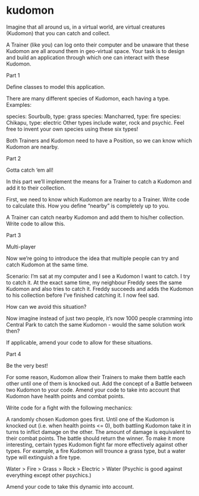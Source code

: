# kudomon

Imagine that all around us, in a virtual world, are virtual creatures (Kudomon) that you can catch and collect.

A Trainer (like you) can log onto their computer and be unaware that these Kudomon are all around them in geo-virtual space. Your task is to design and build an application through which one can interact with these Kudomon.

Part 1

Define classes to model this application.

There are many different species of Kudomon, each having a type. Examples:

species: Sourbulb, type: grass
species: Mancharred, type: fire
species: Chikapu, type: electric
Other types include water, rock and psychic. Feel free to invent your own species using these six types!

Both Trainers and Kudomon need to have a Position, so we can know which Kudomon are nearby.

Part 2

Gotta catch ‘em all!

In this part we’ll implement the means for a Trainer to catch a Kudomon and add it to their collection.

First, we need to know which Kudomon are nearby to a Trainer. Write code to calculate this. How you define “nearby” is completely up to you.

A Trainer can catch nearby Kudomon and add them to his/her collection. Write code to allow this.

Part 3

Multi-player

Now we’re going to introduce the idea that multiple people can try and catch Kudomon at the same time.

Scenario: I’m sat at my computer and I see a Kudomon I want to catch. I try to catch it. At the exact same time, my neighbour Freddy sees the same Kudomon and also tries to catch it. Freddy succeeds and adds the Kudomon to his collection before I’ve finished catching it. I now feel sad.

How can we avoid this situation?

Now imagine instead of just two people, it’s now 1000 people cramming into Central Park to catch the same Kudomon - would the same solution work then?

If applicable, amend your code to allow for these situations.

Part 4

Be the very best!

For some reason, Kudomon allow their Trainers to make them battle each other until one of them is knocked out. Add the concept of a Battle between two Kudomon to your code. Amend your code to take into account that Kudomon have health points and combat points.

Write code for a fight with the following mechanics:

A randomly chosen Kudomon goes first.
Until one of the Kudomon is knocked out (i.e. when health points <= 0), both battling Kudomon take it in turns to inflict damage on the other. The amount of damage is equivalent to their combat points.
The battle should return the winner.
To make it more interesting, certain types Kudomon fight far more effectively against other types. For example, a fire Kudomon will trounce a grass type, but a water type will extinguish a fire type.

Water > Fire > Grass > Rock > Electric > Water (Psychic is good against everything except other psychics.)

Amend your code to take this dynamic into account.
